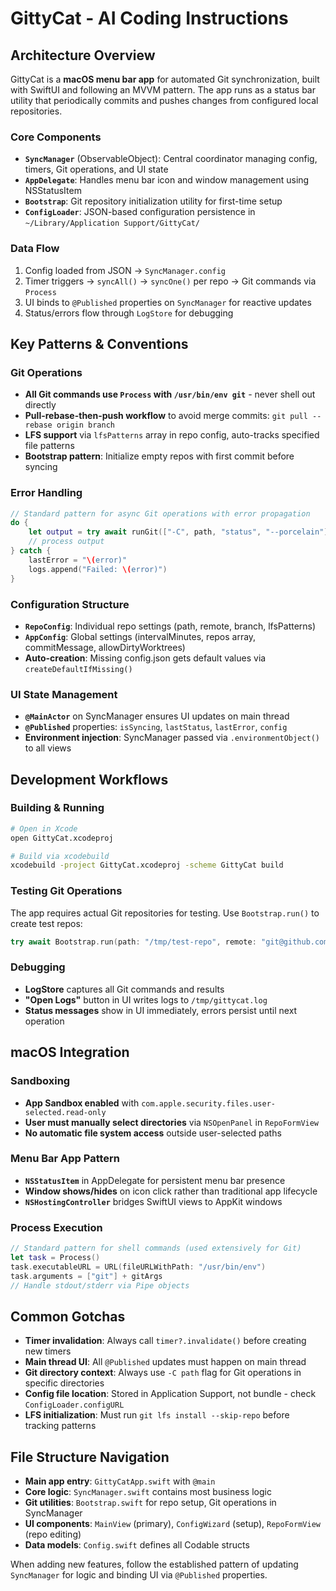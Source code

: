 # GittyCat - AI Coding Instructions

## Architecture Overview

GittyCat is a **macOS menu bar app** for automated Git synchronization, built with SwiftUI and following an MVVM pattern. The app runs as a status bar utility that periodically commits and pushes changes from configured local repositories.

### Core Components

- **`SyncManager`** (ObservableObject): Central coordinator managing config, timers, Git operations, and UI state
- **`AppDelegate`**: Handles menu bar icon and window management using NSStatusItem
- **`Bootstrap`**: Git repository initialization utility for first-time setup
- **`ConfigLoader`**: JSON-based configuration persistence in `~/Library/Application Support/GittyCat/`

### Data Flow

1. Config loaded from JSON → `SyncManager.config`
2. Timer triggers → `syncAll()` → `syncOne()` per repo → Git commands via `Process`
3. UI binds to `@Published` properties on `SyncManager` for reactive updates
4. Status/errors flow through `LogStore` for debugging

## Key Patterns & Conventions

### Git Operations

- **All Git commands use `Process` with `/usr/bin/env git`** - never shell out directly
- **Pull-rebase-then-push workflow** to avoid merge commits: `git pull --rebase origin branch`
- **LFS support** via `lfsPatterns` array in repo config, auto-tracks specified file patterns
- **Bootstrap pattern**: Initialize empty repos with first commit before syncing

### Error Handling

```swift
// Standard pattern for async Git operations with error propagation
do {
    let output = try await runGit(["-C", path, "status", "--porcelain"])
    // process output
} catch {
    lastError = "\(error)"
    logs.append("Failed: \(error)")
}
```

### Configuration Structure

- **`RepoConfig`**: Individual repo settings (path, remote, branch, lfsPatterns)
- **`AppConfig`**: Global settings (intervalMinutes, repos array, commitMessage, allowDirtyWorktrees)
- **Auto-creation**: Missing config.json gets default values via `createDefaultIfMissing()`

### UI State Management

- **`@MainActor`** on SyncManager ensures UI updates on main thread
- **`@Published`** properties: `isSyncing`, `lastStatus`, `lastError`, `config`
- **Environment injection**: SyncManager passed via `.environmentObject()` to all views

## Development Workflows

### Building & Running

```bash
# Open in Xcode
open GittyCat.xcodeproj

# Build via xcodebuild
xcodebuild -project GittyCat.xcodeproj -scheme GittyCat build
```

### Testing Git Operations

The app requires actual Git repositories for testing. Use `Bootstrap.run()` to create test repos:

```swift
try await Bootstrap.run(path: "/tmp/test-repo", remote: "git@github.com:user/repo.git", branch: "main")
```

### Debugging

- **LogStore** captures all Git commands and results
- **"Open Logs"** button in UI writes logs to `/tmp/gittycat.log`
- **Status messages** show in UI immediately, errors persist until next operation

## macOS Integration

### Sandboxing

- **App Sandbox enabled** with `com.apple.security.files.user-selected.read-only`
- **User must manually select directories** via `NSOpenPanel` in `RepoFormView`
- **No automatic file system access** outside user-selected paths

### Menu Bar App Pattern

- **`NSStatusItem`** in AppDelegate for persistent menu bar presence
- **Window shows/hides** on icon click rather than traditional app lifecycle
- **`NSHostingController`** bridges SwiftUI views to AppKit windows

### Process Execution

```swift
// Standard pattern for shell commands (used extensively for Git)
let task = Process()
task.executableURL = URL(fileURLWithPath: "/usr/bin/env")
task.arguments = ["git"] + gitArgs
// Handle stdout/stderr via Pipe objects
```

## Common Gotchas

- **Timer invalidation**: Always call `timer?.invalidate()` before creating new timers
- **Main thread UI**: All `@Published` updates must happen on main thread
- **Git directory context**: Always use `-C path` flag for Git operations in specific directories
- **Config file location**: Stored in Application Support, not bundle - check `ConfigLoader.configURL`
- **LFS initialization**: Must run `git lfs install --skip-repo` before tracking patterns

## File Structure Navigation

- **Main app entry**: `GittyCatApp.swift` with `@main`
- **Core logic**: `SyncManager.swift` contains most business logic
- **Git utilities**: `Bootstrap.swift` for repo setup, Git operations in SyncManager
- **UI components**: `MainView` (primary), `ConfigWizard` (setup), `RepoFormView` (repo editing)
- **Data models**: `Config.swift` defines all Codable structs

When adding new features, follow the established pattern of updating `SyncManager` for logic and binding UI via `@Published` properties.
